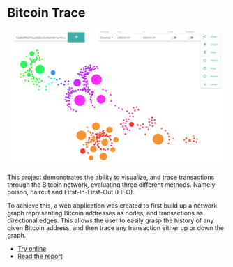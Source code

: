 # Bitcoin Trace

[![](/report/images/application.png)](https://consto.uk/bitcoin-trace)

This project demonstrates the ability to visualize, and trace transactions through the Bitcoin network, evaluating three different methods. Namely poison, haircut and First-In-First-Out (FIFO).

To achieve this, a web application was created to first build up a network graph representing Bitcoin addresses as nodes, and transactions as directional edges. This allows the user to easily grasp the history of any given Bitcoin address, and then trace any transaction either up or down the graph.

* [Try online](https://consto.uk/bitcoin-tracer)
* [Read the report](/report.pdf)
